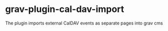 # grav-plugin-cal-dav-import
The plugin imports external CalDAV events as separate pages into grav cms
